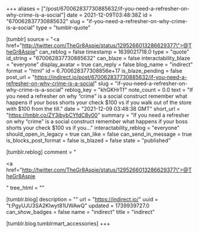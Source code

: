 +++
aliases = ["/post/670062837730885632/if-you-need-a-refresher-on-why-crime-is-a-social"]
date = 2021-12-09T03:48:38Z
id = "670062837730885632"
slug = "if-you-need-a-refresher-on-why-crime-is-a-social"
type = "tumblr-quote"

[tumblr]
source = "<a href=\"http://twitter.com/TheGr8Aspie/status/1295266013286629377\">@TheGr8Aspie</a>"
can_reblog = false
timestamp = 1639021718.0
type = "quote"
id_string = "670062837730885632"
can_blaze = false
interactability_blaze = "everyone"
display_avatar = true
can_reply = false
blog_name = "indirect"
format = "html"
id = 6.700628377308856e+17
is_blaze_pending = false
post_url = "https://indirect.io/post/670062837730885632/if-you-need-a-refresher-on-why-crime-is-a-social"
slug = "if-you-need-a-refresher-on-why-crime-is-a-social"
reblog_key = "khGKHrTf"
note_count = 0.0
text = "If you need a refresher on why &ldquo;crime&rdquo; is a social construct remember what happens if your boss shorts your check $100 vs if you walk out of the store with $100 from the till."
date = "2021-12-09 03:48:38 GMT"
short_url = "https://tmblr.co/ZY3jbybCYfdC8y00"
summary = "If you need a refresher on why “crime” is a social construct remember what happens if your boss shorts your check $100 vs if you..."
interactability_reblog = "everyone"
should_open_in_legacy = true
can_like = false
can_send_in_message = true
is_blocks_post_format = false
is_blazed = false
state = "published"

[tumblr.reblog]
comment = "<p><a href=\"http://twitter.com/TheGr8Aspie/status/1295266013286629377\">@TheGr8Aspie</a></p>"
tree_html = ""

[tumblr.blog]
description = ""
url = "https://indirect.io/"
uuid = "t:PgyUJU3SA2Klwyt81UWAwQ"
updated = 1739939727.0
can_show_badges = false
name = "indirect"
title = "indirect"

[tumblr.blog.tumblrmart_accessories]
+++

